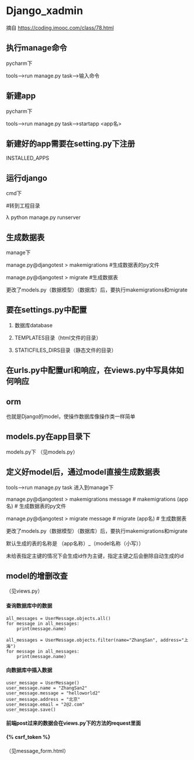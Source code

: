 # Django_xadmin
摘自 https://coding.imooc.com/class/78.html




## 执行manage命令
pycharm下

tools-->run manage.py task-->输入命令


## 新建app
pycharm下

tools-->run manage.py task-->startapp <app名>




## 新建好的app需要在setting.py下注册
INSTALLED_APPS




## 运行django
cmd下

#转到工程目录

λ python manage.py runserver




## 生成数据表
manage下

manage.py@djangotest > makemigrations  #生成数据表的py文件

manage.py@djangotest > migrate  #生成数据表

更改了models.py（数据模型）（数据库）后，要执行makemigrations和migrate




## 要在settings.py中配置
1. 数据库database

2. TEMPLATES目录（html文件的目录）

3. STATICFILES_DIRS目录（静态文件的目录）




## 在urls.py中配置url和响应，在views.py中写具体如何响应




## orm
也就是Django的model，使操作数据库像操作类一样简单




## models.py在app目录下
models.py下
（见models.py）




## 定义好model后，通过model直接生成数据表
tools-->run manage.py task  进入到manage下

manage.py@djangotest > makemigrations message  # makemigrations (app名)  # 生成数据表的py文件

manage.py@djangotest > migrate message  # migrate (app名)  # 生成数据表

更改了models.py（数据模型）（数据库）后，要执行makemigrations和migrate

默认生成的表的名称是  （app名称）_（model名称（小写））

未给表指定主键的情况下会生成id作为主键，指定主键之后会删除自动生成的id




## model的增删改查
（见views.py）
#### 查询数据库中的数据
    all_messages = UserMessage.objects.all()
    for message in all_messages:
        print(message.name)

    all_messages = UserMessage.objects.filter(name="ZhangSan", address="上海")
    for message in all_messages:
        print(message.name)

#### 向数据库中插入数据
    user_message = UserMessage()
    user_message.name = "ZhangSan2"
    user_message.message = "helloworld2"
    user_message.address = "北京"
    user_message.email = "2@2.com"
    user_message.save()

#### 前端post过来的数据会在views.py下的方法的request里面

#### {% csrf_token %}  <!-- Django有保护机制，需要csrf_token才能提交表单 -->
（见message_form.html）



































